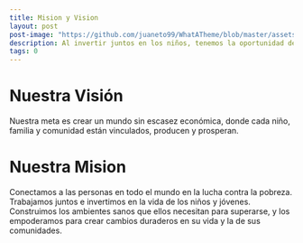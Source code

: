 ```yaml
---
title: Mision y Vision
layout: post
post-image: "https://github.com/juaneto99/WhatATheme/blob/master/assets/images/vision.jpg?raw=true"
description: Al invertir juntos en los niños, tenemos la oportunidad de crear un cambio real y duradero para familias y comunidades a nivel mundial.
tags: 0
---
```



# Nuestra Visión

Nuestra meta es crear un mundo sin escasez económica, donde cada niño, familia y comunidad están vinculados, producen y prosperan.


# Nuestra Mision

Conectamos a las personas en todo el mundo en la lucha contra la pobreza. Trabajamos juntos e invertimos en la vida de los niños y jóvenes. Construimos los ambientes sanos que ellos necesitan para superarse, y los empoderamos para crear cambios duraderos en su vida y la de sus comunidades.
